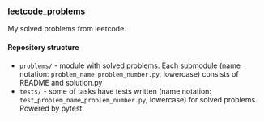 ### leetcode_problems
My solved problems from leetcode. 


#### Repository structure
- `problems/` - module with solved problems. Each submodule (name notation: `problem_name`_`problem_number.py`, lowercase) consists of README and solution.py
- `tests/` - some of tasks have tests written (name notation: `test`\_`problem_name`_`problem_number.py`, lowercase) for solved problems. Powered by pytest.
